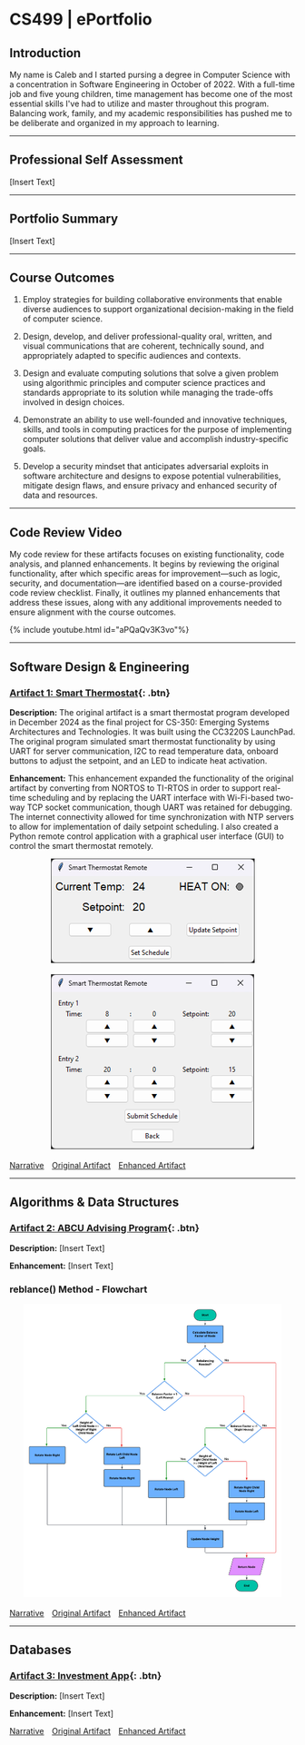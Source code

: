 # CS499 | ePortfolio

## Introduction
My name is Caleb and I started pursing a degree in Computer Science with a concentration in Software Engineering in October of 2022. With a full-time job and five young children, time management has become one of the most essential skills I've had to utilize and master throughout this program. Balancing work, family, and my academic responsibilities has pushed me to be deliberate and organized in my approach to learning. 

---
## Professional Self Assessment
[Insert Text]

---
## Portfolio Summary
[Insert Text]

---
## Course Outcomes
1. Employ strategies for building collaborative environments that enable diverse audiences to support organizational decision-making in the field of computer science.

2. Design, develop, and deliver professional-quality oral, written, and visual communications that are coherent, technically sound, and appropriately adapted to specific audiences and contexts.

3. Design and evaluate computing solutions that solve a given problem using algorithmic principles and computer science practices and standards appropriate to its solution while managing the trade-offs involved in design choices.

4. Demonstrate an ability to use well-founded and innovative techniques, skills, and tools in computing practices for the purpose of implementing computer solutions that deliver value and accomplish industry-specific goals.

5. Develop a security mindset that anticipates adversarial exploits in software architecture and designs to expose potential vulnerabilities, mitigate design flaws, and ensure privacy and enhanced security of data and resources.

---
## Code Review Video

My code review for these artifacts focuses on existing functionality, code analysis, and planned enhancements. It begins by reviewing the original functionality, after which specific areas for improvement—such as logic, security, and documentation—are identified based on a course-provided code review checklist. Finally, it outlines my planned enhancements that address these issues, along with any additional improvements needed to ensure alignment with the course outcomes.

{% include youtube.html id="aPQaQv3K3vo"%}

---
## Software Design & Engineering
### [Artifact 1: Smart Thermostat](https://github.com/calebmirwin/CS499/tree/main/Artifact%201){: .btn}

**Description:** The original artifact is a smart thermostat program developed in December 2024 as the final project for CS-350: Emerging Systems Architectures and Technologies. It was built using the CC3220S LaunchPad. The original program simulated smart thermostat functionality by using UART for server communication, I2C to read temperature data, onboard buttons to adjust the setpoint, and an LED to indicate heat activation.

**Enhancement:** This enhancement expanded the functionality of the original artifact by converting from NORTOS to TI-RTOS in order to support real-time scheduling and by replacing the UART interface with Wi-Fi-based two-way TCP socket communication, though UART was retained for debugging. The internet connectivity allowed for time synchronization with NTP servers to allow for implementation of daily setpoint scheduling. I also created a Python remote control application with a graphical user interface (GUI) to control the smart thermostat remotely.

<a href="assets/images/RemoteControl_1.png" target="_blank">
  <img src="assets/images/RemoteControl_1.png" alt="Remote Main Screen & Setpoint Adjustment" title="Remote Main Screen & Setpoint Adjustment" style="display: block; margin: 0 auto 20px auto; max-width: 90%;">
</a>

<a href="assets/images/RemoteControl_2.png" target="_blank">
  <img src="assets/images/RemoteControl_2.png" alt="Remote Schedule Screen" title="Remote Schedule Screen" style="display: block; margin: 0 auto 20px auto; max-width: 90%;">
</a>

<p>
  <a href="https://github.com/calebmirwin/CS499/blob/main/Artifact%201/Irwin_CS499_SoftwareDesignandEngineering.pdf" class="button" style="margin-right: 10px;">Narrative</a>
  <a href="https://github.com/calebmirwin/CS499/tree/main/Artifact%201/Original/Irwin_SmartThermostat" class="button" style="margin-right: 10px;">Original Artifact</a>
  <a href="https://github.com/calebmirwin/CS499/tree/main/Artifact%201/Enhancement/Irwin_EnhancedSmartThermostat" class="button">Enhanced Artifact</a>
</p>

---
## Algorithms & Data Structures
### [Artifact 2: ABCU Advising Program](https://github.com/calebmirwin/CS499/tree/main/Artifact%202){: .btn}

**Description:** [Insert Text]

**Enhancement:** [Insert Text]

### reblance() Method - Flowchart

<a href="assets/images/AVLTreeFlowchart.png" target="_blank">
  <img src="assets/images/AVLTreeFlowchart.png" alt="Flowchart of AVL Tree Rebalance() Method" title="Flowchart of AVL Tree Rebalance() Method" style="display: block; margin: 0 auto 20px auto; max-width: 90%;">
</a>

<p>
  <a href="https://github.com/calebmirwin/CS499/blob/main/Artifact%202/Irwin_CS499_AlgorithmsAndDataStructures.pdf" class="button"  style="margin-right: 10px;">Narrative</a>
  <a href="https://github.com/calebmirwin/CS499/tree/main/Artifact%202/Original/Irwin_ABCUAdvisingProgram" class="button" style="margin-right: 10px;">Original Artifact</a>
  <a href="https://github.com/calebmirwin/CS499/tree/main/Artifact%202/Enhanced/Irwin_EnhancedABCUAdvisingProgram" class="button">Enhanced Artifact</a>
</p>

---
## Databases
### [Artifact 3: Investment App](https://github.com/calebmirwin/CS499/tree/main/Artifact%203){: .btn}

**Description:** [Insert Text]

**Enhancement:** [Insert Text]

<p>
  <a href="https://github.com/calebmirwin/CS499/blob/main/Artifact%203/Irwin_CS499_Databases.pdf" class="button" style="margin-right: 10px;">Narrative</a>
  <a href="https://github.com/calebmirwin/CS499/tree/main/Artifact%203/Original" class="button" style="margin-right: 10px;">Original Artifact</a>
  <a href="https://github.com/calebmirwin/CS499/tree/main/Artifact%203/Enhancement" class="button">Enhanced Artifact</a>
</p>
